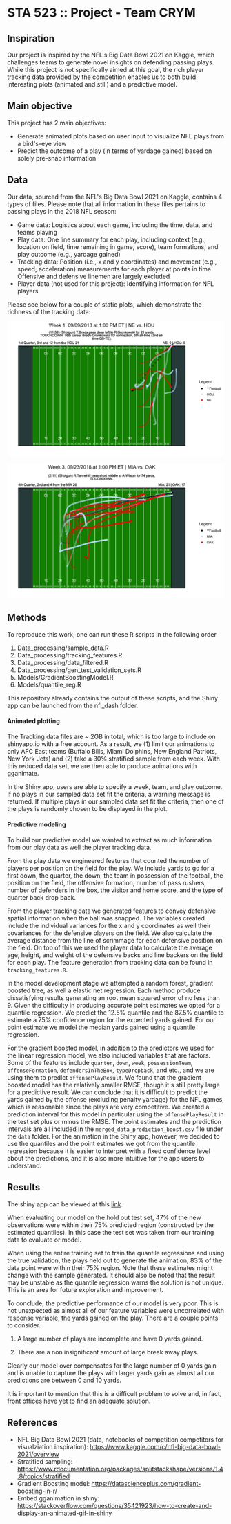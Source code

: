 # STA 523 :: Project - Team CRYM

## Inspiration

Our project is inspired by the NFL's Big Data Bowl 2021 on Kaggle, which challenges teams to 
generate novel insights on defending passing plays. While this project is not specifically 
aimed at this goal, the rich player tracking data provided by the competition enables us to 
both build interesting plots (animated and still) and a predictive model. 

## Main objective

This project has 2 main objectives:

- Generate animated plots based on user input to visualize NFL plays from a bird's-eye view
- Predict the outcome of a play (in terms of yardage gained) based on solely pre-snap information

## Data

Our data, sourced from the NFL's Big Data Bowl 2021 on Kaggle, contains 4 types of files.
Please note that all information in these files pertains to passing plays in the 2018 NFL season:

- Game data: Logistics about each game, including the time, data, and teams playing
- Play data: One line summary for each play, including context (e.g., location on field, 
time remaining in game, score), team formations, and play outcome (e.g., yardage gained)
- Tracking data: Position (i.e., x and y coordinates) and movement (e.g., speed, acceleration) 
measurements for each player at points in time. Offensive and defensive linemen are largely excluded
- Player data (not used for this project): Identifying information for NFL players

Please see below for a couple of static plots, which demonstrate the richness of the tracking data:

![](./EDA/eda_plots/1.png)

![](./EDA/eda_plots/74_yards.png)

## Methods

To reproduce this work, one can run these R scripts in the following order

   1. Data_processing/sample_data.R
   2. Data_processing/tracking_features.R
   3. Data_processing/data_filtered.R
   4. Data_processing/gen_test_validation_sets.R
   5. Models/GradientBoostingModel.R
   6. Models/quantile_reg.R
   
This repository already contains the output of these scripts, and the Shiny app can be launched from the nfl_dash folder.

#### Animated plotting

The Tracking data files are ~ 2GB in total, which is too large to include on shinyapp.io 
with a free account. As a result, we (1) limit our animations to only AFC East teams 
(Buffalo Bills, Miami Dolphins, New England Patriots, New York Jets) and (2) take a 
30% stratified sample from each week. With this reduced data set, we are then able 
to produce animations with gganimate. 

In the Shiny app, users are able to specify a week, team, and play outcome. If no plays 
in our sampled data set fit the criteria, a warning message is returned. If multiple 
plays in our sampled data set fit the criteria, then one of the plays is randomly 
chosen to be displayed in the plot.

#### Predictive modeling

To build our predictive model we wanted to extract as much information from 
our play data as well the player tracking data. 

From the play data we engineered features that counted the number of players
per position on the field for the play. We include yards to go for a first down,
the quarter, the down, the team in possession of the football, the position
on the field, the offensive formation, number of pass rushers, number of 
defenders in the box, the visitor and home score, and the type of quarter back
drop back.

From the player tracking data we generated features to convey defensive 
spatial information when the ball was snapped. The variables created include 
the individual variances for the x and y coordinates as well their covariances
for the defensive players on the field. We also calculate the average distance
from the line of scrimmage for each defensive position on the field.
On top of this we used the player data to calculate the average age, height, 
and weight of the defensive backs and line backers on the field for each play.
The feature generation from tracking data can be found in `tracking_features.R`.

In the model development stage we attempted a random forest, gradient boosted
tree, as well a elastic net regression. Each method produce dissatisfying results
generating an root mean squared error of no less than 9. Given the difficulty 
in producing accurate point estimates we opted for a quantile regression. We
predict the 12.5% quantile and the 87.5% quantile to estimate a 75% confidence 
region for the expected yards gained. For our point estimate we model the 
median yards gained using a quantile regression. 

For the gradient boosted model, in addition to the predictors we used for the
linear regression model, we also included variables that are factors. Some of 
the features include `quarter`, `down`, `week`, `possessionTeam`,
`offenseFormation`, `defendersInTheBox`, `typeDropback`, and etc., and we are
using them to predict `offensePlayResult`.
We found that the gradient boosted model has the relatively smaller RMSE, though 
it's still pretty large for a predictive result. We can conclude that it is
difficult to predict the yards gained by the offense (excluding penalty yardage)
for the NFL games, which is reasonable since the plays are very competitive.
We created a prediction interval for this model in particular using the 
`offensePlayResult` in the test set plus or minus the RMSE. The point estimates
and the prediction intervals are all included in the 
`merged_data_prediction_boost.csv` file under the `data` folder.
For the animation in the Shiny app, however, we decided to use the quantiles 
and the point estimates we got from the quantile regression because it is 
easier to interpret with a fixed confidence level about the predictions,
and it is also more intuitive for the app users to understand.


## Results

The shiny app can be viewed at this [link](https://rob-kravec.shinyapps.io/nfl_dash/?_ga=2.56872490.1609727935.1605974938-1036932365.1605974938).

When evaluating our model on the hold out test set, 47% of the new observations
were within their 75% predicted region (constructed by the estimated quantiles). 
In this case the test set was taken from our training data to evaluate or model.

When using the entire training set to train the quantile regressions and 
using the true validation, the plays held out to generate the animation, 83%
of the data point were within their 75% region. Note that these
estimates might change with the sample generated. It should also be noted that
the result may be unstable as the quantile regression warns the solution is not
unique. This is an area for future exploration and improvement.

To conclude, the predictive performance of our model is very poor. This is not
unexpected as almost all of our feature variables were uncorrelated with response
variable, the yards gained on the play. There are a couple points to consider.

1) A large number of plays are incomplete and have 0 yards gained.

2) There are a non insignificant amount of large break away plays. 

Clearly our model over compensates for the large number of 0 yards gain and is 
unable to capture the plays with larger yards gain as almost all our predictions
are between 0 and 10 yards.

It is important to mention that this is a difficult problem to solve and, in 
fact, front offices have yet to find an adequate solution.

## References

- NFL Big Data Bowl 2021 (data, notebooks of competition competitors for 
visualziation inspiration): https://www.kaggle.com/c/nfl-big-data-bowl-2021/overview
- Stratified sampling: https://www.rdocumentation.org/packages/splitstackshape/versions/1.4.8/topics/stratified
- Gradient Boosting model: https://datascienceplus.com/gradient-boosting-in-r/
- Embed gganimation in shiny: https://stackoverflow.com/questions/35421923/how-to-create-and-display-an-animated-gif-in-shiny
